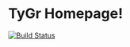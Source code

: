 # TyGr Homepage!

[![Build Status](https://travis-ci.com/tylergrinn/tygr.svg?branch=master)](https://travis-ci.com/tylergrinn/tygr)
